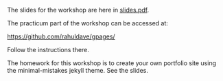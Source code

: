 The slides for the workshop are here in [slides.pdf](https://github.com/univai-ghf/ShowcaseWithGithubPages/blob/main/slides.pdf).

The practicum part of the workshop can be accessed at:

<https://github.com/rahuldave/gpages/>

Follow the instructions there.

The homework for this workshop is to create your own portfolio site using the
minimal-mistakes jekyll theme. See the slides.
